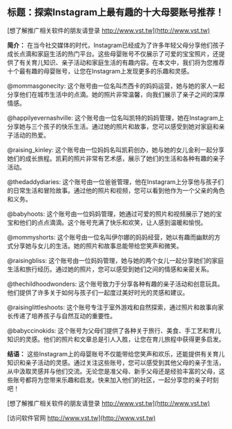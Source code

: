 ## **标题：探索Instagram上最有趣的十大母婴账号推荐！**

[想了解推广相关软件的朋友请登录 http://www.vst.tw](http://www.vst.tw)

**简介：**
在当今社交媒体的时代，Instagram已经成为了许多年轻父母分享他们孩子成长点滴和家庭生活的热门平台。这些母婴账号不仅展示了可爱的宝宝照片，还提供了有关育儿知识、亲子活动和家庭生活的有趣内容。在本文中，我们将为您推荐十个最有趣的母婴账号，让您在Instagram上发现更多的乐趣和灵感。

@mommasgonecity:
这个账号由一位名叫杰西卡的妈妈运营，她与她的家人一起分享他们在城市生活中的点滴。她的照片非常温馨，向我们展示了亲子之间的深厚情感。

@happilyevernashville:
这个账号由一位名叫凯特的妈妈管理，她在Instagram上分享她与三个孩子的快乐生活。通过她的照片和故事，您可以感受到她对家庭和亲子活动的热爱。

@raising_kinley:
这个账号由一位妈妈名叫凯莉创办，她与她的女儿金利一起分享她们的成长旅程。凯莉的照片非常有艺术感，展示了她们的生活和各种有趣的亲子活动。

@thedaddydiaries:
这个账号由一位爸爸管理，他在Instagram上分享他与孩子们的日常生活和冒险故事。通过他的照片和视频，您可以看到他作为一个父亲的角色和义务。

@babyhoots:
这个账号由一位妈妈管理，她通过可爱的照片和视频展示了她的宝宝和他们的点点滴滴。这个账号充满了快乐和欢笑，让人感到温暖和愉悦。

@mommyshorts:
这个账号由一位名叫伊尔娜的妈妈经营，她以有趣而幽默的方式分享她与女儿的生活。她的照片和故事总能带给您笑声和微笑。

@raisingbliss:
这个账号由一位妈妈管理，她与她的两个女儿一起分享她们的家庭生活和旅行经历。通过她的照片，您可以感受到她们之间的情感和亲密关系。

@thechildhoodwonders:
这个账号致力于分享各种有趣的亲子活动和创意玩具。他们提供了许多关于如何与孩子们一起度过美好时光的灵感和建议。

@raisinglittleshoots:
这个账号专注于室外游戏和自然探索，通过照片和故事向家长传递了培养孩子与自然互动的重要性。

@babyccinokids:
这个账号为父母们提供了各种关于旅行、美食、手工艺和育儿知识的灵感。他们的照片和文章总是引人入胜，让您在育儿旅程中获得更多启发。

**结语：**
这些Instagram上的母婴账号不仅能带给您笑声和欢乐，还能提供有关育儿知识和亲子活动的灵感。通过关注这些账号，您可以感受到其他父母的亲子生活，从中汲取灵感并与他们交流。无论您是准父母、新手父母还是经验丰富的父母，这些账号都将为您带来乐趣和启发。快来加入他们的社区，一起分享您的亲子时刻吧！

[想了解推广相关软件的朋友请登录 http://www.vst.tw](http://www.vst.tw)


[访问软件官网 http://www.vst.tw](http://www.vst.tw)
